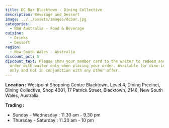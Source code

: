 ```yaml
---
title: DC Bar Blacktown - Dining Collective
description: Beverage and Dessert
image: ../../assets/images/dcbar.jpg
categories:
  - NSW Australia - Food & Beverage
cuisine:
  - Drinks
  - Dessert
region:
  - New South Wales - Australia
discount_pct: 5
discount_text: Please show your member card to the waiter to redeem and must
  order with waiter only when placing your order. Available for dine-in service
  only and not in conjunction with any other offer.
---
```

**Location :** Westpoint Shopping Centre Blacktown, Level 4, Dining Precinct, Dining Collective, Shop 4001, 17 Patrick Street, Blacktown, 2148, New South Wales, Australia

**Trading :**

* Sunday - Wednesday : 11.30 am - 9.30 pm
* Thursday - Saturday : 11.30 am - 10 pm

